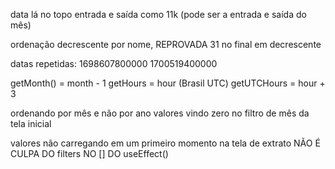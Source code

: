 data lá no topo
entrada e saída como 11k (pode ser a entrada e saída do mês)


ordenação decrescente por nome, REPROVADA
31 no final em decrescente


datas repetidas:
1698607800000
1700519400000


getMonth() = month - 1
getHours = hour (Brasil UTC)
getUTCHours = hour + 3


ordenando por mês e não por ano
valores vindo zero no filtro de mês da tela inicial

valores não carregando em um primeiro momento na tela de extrato
NÃO É CULPA DO filters NO [] DO useEffect()
